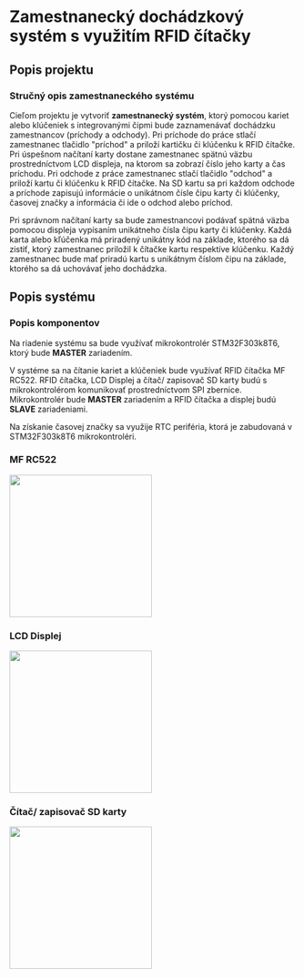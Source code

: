 # Zamestnanecký dochádzkový systém s využitím RFID čítačky

## Popis projektu
### Stručný opis zamestnaneckého systému
Cieľom projektu je vytvoriť **zamestnanecký systém**, ktorý pomocou kariet alebo klúčeniek s integrovanými čipmi bude zaznamenávať dochádzku zamestnancov (príchody a odchody).
Pri príchode do práce stlačí zamestnanec tlačidlo "príchod" a priloží kartičku či klúčenku k RFID čítačke. Pri úspešnom načítaní karty dostane zamestnanec spätnú väzbu prostredníctvom LCD displeja, na ktorom sa zobrazí číslo jeho karty a čas príchodu. Pri odchode z práce zamestnanec stlačí tlačidlo "odchod" a priloží kartu či klúčenku k RFID čítačke. Na SD kartu sa pri každom odchode a príchode zapisujú informácie o unikátnom čísle čipu karty či klúčenky, časovej značky a informácia či ide o odchod alebo príchod.

Pri správnom načítaní karty sa bude zamestnancovi podávať spätná väzba pomocou displeja vypísaním unikátneho čísla čipu karty či klúčenky. Každá karta alebo kľúčenka má priradený unikátny kód na základe, ktorého sa dá zistiť, ktorý zamestnanec priložil k čítačke kartu respektíve klúčenku. Každý zamestnanec bude mať priradú kartu s unikátnym číslom čipu na základe, ktorého sa dá uchovávať jeho dochádzka.

## Popis systému
### Popis komponentov
Na riadenie systému sa bude využívať mikrokontrolér STM32F303k8T6, ktorý bude **MASTER** zariadením.

V systéme sa na čítanie kariet a klúčeniek bude využívať RFID čítačka MF RC522. RFID čítačka, LCD Displej a čítač/ zapisovač SD karty budú s mikrokontrolérom komunikovať prostredníctvom SPI zbernice.
Mikrokontrolér bude **MASTER** zariadením a RFID čítačka a displej budú **SLAVE** zariadeniami.

Na získanie časovej značky sa využije RTC periféria, ktorá je zabudovaná v STM32F303k8T6 mikrokontroléri.

### MF RC522

<img src="https://github.com/AdrianFalb/rfid_citac/assets/99915031/9edfc617-d5cf-4bc0-8967-ecdeb1d0b91b" width="250" height="250">

### LCD Displej

<img src="https://github.com/AdrianFalb/rfid_citac/assets/99915031/d7f08860-f607-4102-bd43-38fc161fd7b3" width="250" height="250">

### Čítač/ zapisovač SD karty

<img src="https://github.com/AdrianFalb/rfid_citac/assets/99915031/13999680-26db-45f4-9905-a42f376a57bd" width="250" height="250">

